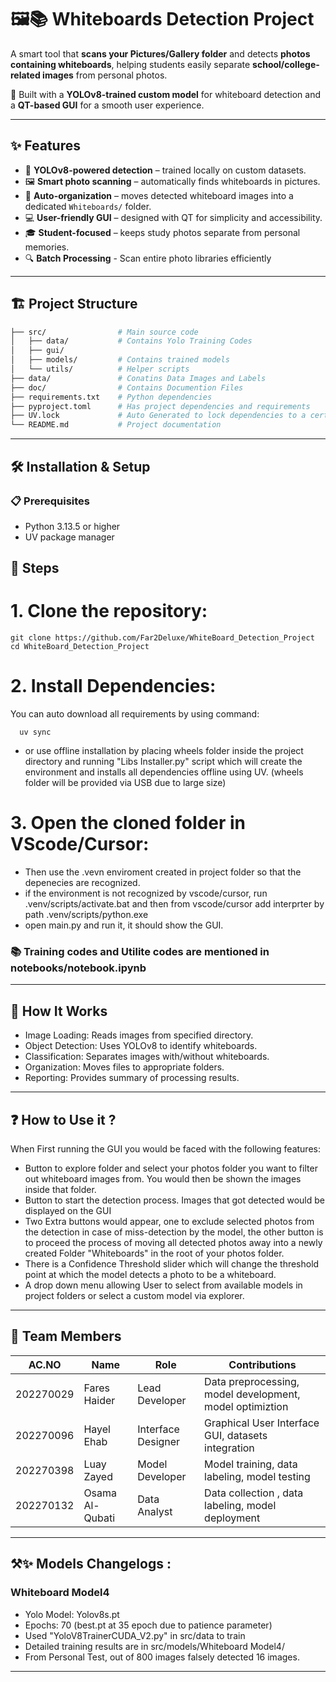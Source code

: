 # 🖼️📚 Whiteboards Detection Project

A smart tool that **scans your Pictures/Gallery folder** and detects **photos containing whiteboards**, helping students easily separate **school/college-related images** from personal photos.  

🚀 Built with a **YOLOv8-trained custom model** for whiteboard detection and a **QT-based GUI** for a smooth user experience.  

----------------------------------------------------------------------------------------------------------------------------------------------

## ✨ Features  
- 🤖 **YOLOv8-powered detection** – trained locally on custom datasets.  
- 🖼️ **Smart photo scanning** – automatically finds whiteboards in pictures.  
- 📂 **Auto-organization** – moves detected whiteboard images into a dedicated `Whiteboards/` folder.  
- 💻 **User-friendly GUI** – designed with QT for simplicity and accessibility.  
- 🎓 **Student-focused** – keeps study photos separate from personal memories.  
- 🔍 **Batch Processing** - Scan entire photo libraries efficiently

----------------------------------------------------------------------------------------------------------------------------------------------

## 🏗️ Project Structure  
```bash
├── src/                # Main source code
│   ├── data/           # Contains Yolo Training Codes
│   ├── gui/
│   ├── models/         # Contains trained models
│   └── utils/          # Helper scripts
├── data/               # Conatins Data Images and Labels
├── doc/                # Contains Documention Files
├── requirements.txt    # Python dependencies
├── pyproject.toml      # Has project dependencies and requirements
├── UV.lock             # Auto Generated to lock dependencies to a certain version
└── README.md           # Project documentation
```
----------------------------------------------------------------------------------------------------------------------------------------------

## 🛠️ Installation & Setup

### 📋 Prerequisites
- Python 3.13.5 or higher
- UV package manager

## 👣 Steps

# 1. Clone the repository:

    git clone https://github.com/Far2Deluxe/WhiteBoard_Detection_Project
    cd WhiteBoard_Detection_Project


# 2. Install Dependencies:
You can auto download all requirements by using command:

      uv sync
      
- or use offline installation by placing wheels folder inside the project directory and running "Libs Installer.py" script
  which will create the environment and installs all dependencies offline using UV. (wheels folder will be provided via USB due to large size)

# 3. Open the cloned folder in VScode/Cursor:
- Then use the .vevn enviroment created in project folder so that the depenecies are recognized.
- if the environment is not recognized by vscode/cursor, run .venv/scripts/activate.bat and then from vscode/cursor add interprter by path .venv/scripts/python.exe
- open main.py and run it, it should show the GUI.


### 📚 Training codes and Utilite codes are mentioned in notebooks/notebook.ipynb


----------------------------------------------------------------------------------------------------------------------------------------------

## 🧠 How It Works
- Image Loading: Reads images from specified directory.
- Object Detection: Uses YOLOv8 to identify whiteboards.
- Classification: Separates images with/without whiteboards.
- Organization: Moves files to appropriate folders.
- Reporting: Provides summary of processing results.


----------------------------------------------------------------------------------------------------------------------------------------------

## ❓ How to Use it ?
When First running the GUI you would be faced with the following features:
- Button to explore folder and select your photos folder you want to filter out whiteboard images from. You would then be shown the images inside that folder.
- Button to start the detection process. Images that got detected would be displayed on the GUI
- Two Extra buttons would appear, one to exclude selected photos from the detection in case of miss-detection by the model, the other button is to proceed the process of moving all detected photos away into a newly created Folder "Whiteboards" in the root of your photos folder.
- There is a Confidence Threshold slider which will change the threshold point at which the model detects a photo to be a whiteboard.
- A drop down menu allowing User to select from available models in project folders or select a custom model via explorer.

----------------------------------------------------------------------------------------------------------------------------------------------

## 👥 Team Members  

| AC.NO | Name            | Role           | Contributions                        |
|-------|-----------------|----------------|--------------------------------------|
| 202270029     | Fares Haider    | Lead Developer | Data preprocessing, model development, model optimiztion |
| 202270096     | Hayel Ehab        |   Interface Designer  | Graphical User Interface GUI, datasets integration |
| 202270398     | Luay Zayed        | Model Developer | Model training, data labeling, model testing       |
| 202270132     | Osama Al-Qubati  | Data Analyst  | Data collection , data labeling, model deployment |


----------------------------------------------------------------------------------------------------------------------------------------------

## ⚒️✨ Models Changelogs :

### Whiteboard Model4
- Yolo Model: Yolov8s.pt
- Epochs: 70 (best.pt at 35 epoch due to patience parameter)
- Used "YoloV8TrainerCUDA_V2.py" in src/data to train
- Detailed training results are in src/models/Whiteboard Model4/
- From Personal Test, out of 800 images falsely detected 16 images.

----------------------------------------------------------------------------------------------------------------------------------------------

